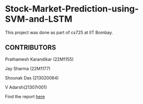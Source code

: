 # Stock-Market-Prediction-using-SVM-and-LSTM

This project was done as part of cs725 at IIT Bombay.

## CONTRIBUTORS

Prathamesh Karandikar (22M1155)

Jay Sharma (22M1177)

Shounak Das (213020064)

V Adarsh(21307r001)

Find the report [here]()
